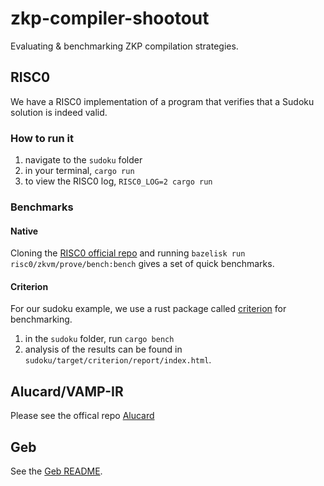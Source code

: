# zkp-compiler-shootout
Evaluating &amp; benchmarking ZKP compilation strategies.

## RISC0
We have a RISC0 implementation of a program that verifies that a Sudoku solution is indeed valid.

### How to run it
1. navigate to the `sudoku` folder
2. in your terminal, `cargo run`
3. to view the RISC0 log, `RISC0_LOG=2 cargo run`

### Benchmarks

#### Native
Cloning the [RISC0 official repo](github.com/risc0/risc0) and running `bazelisk run risc0/zkvm/prove/bench:bench` gives a set of quick benchmarks.

#### Criterion
For our sudoku example, we use a rust package called [criterion](https://github.com/bheisler/criterion.rs) for benchmarking. 
1. in the `sudoku` folder, run `cargo bench`
2. analysis of the results can be found in `sudoku/target/criterion/report/index.html`.


## Alucard/VAMP-IR
Please see the offical repo [Alucard](https://github.com/anoma/juvix-circuits)

## Geb
See the [Geb README](geb/README.md).
